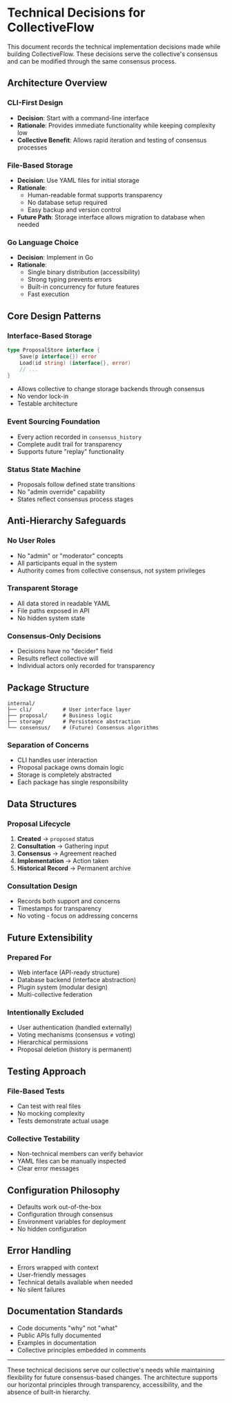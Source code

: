 # Technical Decisions for CollectiveFlow

This document records the technical implementation decisions made while building CollectiveFlow. These decisions serve the collective's consensus and can be modified through the same consensus process.

## Architecture Overview

### CLI-First Design
- **Decision**: Start with a command-line interface
- **Rationale**: Provides immediate functionality while keeping complexity low
- **Collective Benefit**: Allows rapid iteration and testing of consensus processes

### File-Based Storage
- **Decision**: Use YAML files for initial storage
- **Rationale**: 
  - Human-readable format supports transparency
  - No database setup required
  - Easy backup and version control
- **Future Path**: Storage interface allows migration to database when needed

### Go Language Choice
- **Decision**: Implement in Go
- **Rationale**:
  - Single binary distribution (accessibility)
  - Strong typing prevents errors
  - Built-in concurrency for future features
  - Fast execution

## Core Design Patterns

### Interface-Based Storage
```go
type ProposalStore interface {
    Save(p interface{}) error
    Load(id string) (interface{}, error)
    // ...
}
```
- Allows collective to change storage backends through consensus
- No vendor lock-in
- Testable architecture

### Event Sourcing Foundation
- Every action recorded in `consensus_history`
- Complete audit trail for transparency
- Supports future "replay" functionality

### Status State Machine
- Proposals follow defined state transitions
- No "admin override" capability
- States reflect consensus process stages

## Anti-Hierarchy Safeguards

### No User Roles
- No "admin" or "moderator" concepts
- All participants equal in the system
- Authority comes from collective consensus, not system privileges

### Transparent Storage
- All data stored in readable YAML
- File paths exposed in API
- No hidden system state

### Consensus-Only Decisions
- Decisions have no "decider" field
- Results reflect collective will
- Individual actors only recorded for transparency

## Package Structure

```
internal/
├── cli/          # User interface layer
├── proposal/     # Business logic
├── storage/      # Persistence abstraction
└── consensus/    # (Future) Consensus algorithms
```

### Separation of Concerns
- CLI handles user interaction
- Proposal package owns domain logic
- Storage is completely abstracted
- Each package has single responsibility

## Data Structures

### Proposal Lifecycle
1. **Created** → `proposed` status
2. **Consultation** → Gathering input
3. **Consensus** → Agreement reached
4. **Implementation** → Action taken
5. **Historical Record** → Permanent archive

### Consultation Design
- Records both support and concerns
- Timestamps for transparency
- No voting - focus on addressing concerns

## Future Extensibility

### Prepared For
- Web interface (API-ready structure)
- Database backend (interface abstraction)
- Plugin system (modular design)
- Multi-collective federation

### Intentionally Excluded
- User authentication (handled externally)
- Voting mechanisms (consensus ≠ voting)
- Hierarchical permissions
- Proposal deletion (history is permanent)

## Testing Approach

### File-Based Tests
- Can test with real files
- No mocking complexity
- Tests demonstrate actual usage

### Collective Testability
- Non-technical members can verify behavior
- YAML files can be manually inspected
- Clear error messages

## Configuration Philosophy

- Defaults work out-of-the-box
- Configuration through consensus
- Environment variables for deployment
- No hidden configuration

## Error Handling

- Errors wrapped with context
- User-friendly messages
- Technical details available when needed
- No silent failures

## Documentation Standards

- Code documents "why" not "what"
- Public APIs fully documented
- Examples in documentation
- Collective principles embedded in comments

---

These technical decisions serve our collective's needs while maintaining flexibility for future consensus-based changes. The architecture supports our horizontal principles through transparency, accessibility, and the absence of built-in hierarchy.